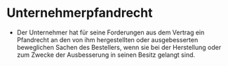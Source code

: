 # Unternehmerpfandrecht

- Der Unternehmer hat für seine Forderungen aus dem Vertrag ein Pfandrecht an den von ihm hergestellten oder ausgebesserten beweglichen Sachen des Bestellers, wenn sie bei der Herstellung oder zum Zwecke der Ausbesserung in seinen Besitz gelangt sind.

